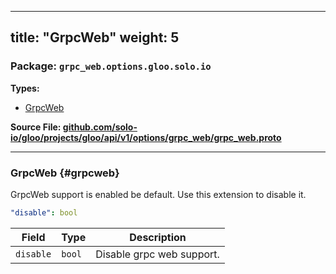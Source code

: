 
---
title: "GrpcWeb"
weight: 5
---

<!-- Code generated by solo-kit. DO NOT EDIT. -->


### Package: `grpc_web.options.gloo.solo.io` 
**Types:**


- [GrpcWeb](#grpcweb)
  



**Source File: [github.com/solo-io/gloo/projects/gloo/api/v1/options/grpc_web/grpc_web.proto](https://github.com/solo-io/gloo/blob/main/projects/gloo/api/v1/options/grpc_web/grpc_web.proto)**





---
### GrpcWeb {#grpcweb}

 
GrpcWeb support is enabled be default. Use this extension to disable it.

```yaml
"disable": bool

```

| Field | Type | Description |
| ----- | ---- | ----------- | 
| `disable` | `bool` | Disable grpc web support. |





<!-- Start of HubSpot Embed Code -->
<script type="text/javascript" id="hs-script-loader" async defer src="//js.hs-scripts.com/5130874.js"></script>
<!-- End of HubSpot Embed Code -->
